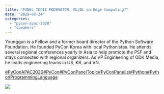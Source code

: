 ```yaml
---
title: "PANEL TOPIC MODERATOR: ML/DL on Edge Computing?"
date: "2020-08-24"
categories: 
  - "pycon-apac-2020"
  - "speakers"
---
```


Younggun is a Fellow and a former board director of the Python Software Foundation. He founded PyCon Korea with local Pythonistas. He attends several regional conferences yearly in Asia to help promote the PSF and stays connected with regional organizers. As VP Engineering of ODK Media, he leads engineering teams in US, KR, and VN.

[#PyConAPAC2020](https://www.facebook.com/hashtag/pyconapac2020?__eep__=6&__tn__=*NK*F)[#PyCon](https://www.facebook.com/hashtag/pycon?__eep__=6&__tn__=*NK*F)[#PyConPanelTopic](https://www.facebook.com/hashtag/pyconpaneltopic?__eep__=6&__tn__=*NK*F)[#PyConPanelist](https://www.facebook.com/hashtag/pyconpanelist?__eep__=6&__tn__=*NK*F)[#Python](https://www.facebook.com/hashtag/python?__eep__=6&__tn__=*NK*F)[#PythonProgrammingLanguage](https://www.facebook.com/hashtag/pythonprogramminglanguage?__eep__=6&__tn__=*NK*F)

![](https://pyconmy.files.wordpress.com/2020/08/117885969_618891838819818_1193927900477552440_o.jpg?w=1024)
